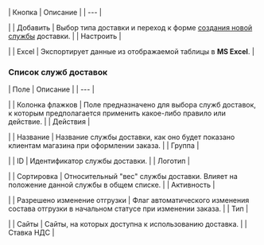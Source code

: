 | Кнопка | Описание |
| --- |

|
| Добавить | Выбор типа доставки и переход к форме [создания новой службы](/user_help/store/sale/settings/delivery/sale_delivery_service_edit.php) доставки. |
| Настроить |

|
| Excel | Экспортирует данные из отображаемой таблицы в **MS Excel**. |

### Список служб доставок

| Поле | Описание |
| --- |

|
| Колонка флажков | Поле предназначено для выбора служб доставок, к которым предполагается применить какое-либо правило или действие. |
| Действия |

|
| Название | Название службы доставки, как оно будет показано клиентам магазина при оформлении заказа. |
| Группа |

|
| ID | Идентификатор службы доставки. |
| Логотип |

|
| Сортировка | Относительный "вес" службы доставки. Влияет на положение данной службы в общем списке. |
| Активность |

|
| Разрешено изменение отгрузки | Флаг автоматического изменения состава отгрузки в начальном статусе при изменении заказа. |
| Тип |

|
| Сайты | Сайты, на которых доступна к использованию доставка. |
| Ставка НДС |